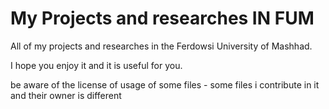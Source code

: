 # My Projects and researches IN FUM



All of my projects and researches in the Ferdowsi University of Mashhad.

I hope you enjoy it and it is useful for you.

be aware of the license of usage of some files - some files i contribute in it and their owner is different 
